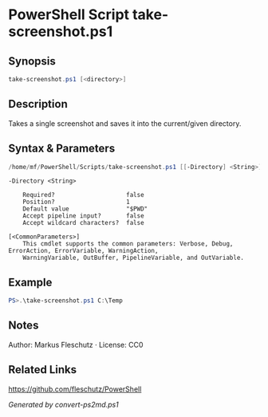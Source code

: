 # PowerShell Script take-screenshot.ps1

## Synopsis
```powershell
take-screenshot.ps1 [<directory>]
```

## Description
Takes a single screenshot and saves it into the current/given directory.

## Syntax & Parameters
```powershell
/home/mf/PowerShell/Scripts/take-screenshot.ps1 [[-Directory] <String>] [<CommonParameters>]
```

```
-Directory <String>
    
    Required?                    false
    Position?                    1
    Default value                "$PWD"
    Accept pipeline input?       false
    Accept wildcard characters?  false
```

```
[<CommonParameters>]
    This cmdlet supports the common parameters: Verbose, Debug, ErrorAction, ErrorVariable, WarningAction, 
    WarningVariable, OutBuffer, PipelineVariable, and OutVariable.
```

## Example
```powershell
PS>.\take-screenshot.ps1 C:\Temp
```


## Notes
Author: Markus Fleschutz · License: CC0

## Related Links
https://github.com/fleschutz/PowerShell

*Generated by convert-ps2md.ps1*
